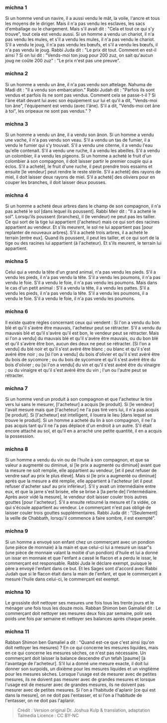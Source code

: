 
### michna 1
Si un homme vend un navire, il a aussi vendu le mât, la voile, l'ancre et tous les moyens de le diriger. Mais il n'a pas vendu les esclaves, les sacs d'emballage ou le chargement. Mais s'il avait dit : "Cela et tout ce qui s'y trouve", tout cela est vendu aussi. Si un homme a vendu un chariot, il n'a pas vendu les mules, et s'il a vendu les mules, il n'a pas vendu le chariot. S'il a vendu le joug, il n'a pas vendu les bœufs, et s'il a vendu les bœufs, il n'a pas vendu le joug. Rabbi Juda dit :  "Le prix dit tout.  Comment en est-il ainsi ?  Si on lui dit : "Vends-moi ton joug pour 200 zuz, on sait qu'aucun joug ne coûte 200 zuz" :  "Le prix n'est pas une preuve".

### michna 2
Si un homme a vendu un âne, il n'a pas vendu son attelage. Nahuma de Madi dit :  "Il a vendu son embarcation." Rabbi Judah dit :  "Parfois ils sont vendus et parfois ils ne sont pas vendus.  Comment cela se passe-t-il ?  Si l'âne était devant lui avec son équipement sur lui et qu'il a dit, "Vends-moi ton âne", l'équipement est vendu (avec l'âne).  S'il a dit, "Vends-moi cet âne à toi", les oripeaux ne sont pas vendus." ?

### michna 3
Si un homme a vendu un âne, il a vendu son ânon. Si un homme a vendu une vache, il n'a pas vendu son veau. S'il a vendu un tas de fumier, il a vendu le fumier qui s'y trouvait. S'il a vendu une citerne, il a vendu l'eau qu'elle contenait. S'il a vendu une ruche, il a vendu les abeilles. S'il a vendu un colombier, il a vendu les pigeons. Si un homme a acheté le fruit d'un colombier à son compagnon, il doit laisser partir le premier couple qui a éclos. S'il a acheté], le fruit d'une ruche, il peut prendre trois essaims et ensuite [le vendeur] peut rendre le reste stérile. S'il a acheté] des rayons de miel, il doit laisser deux rayons de miel. S'il a acheté] des oliviers pour en couper les branches, il doit laisser deux pousses.

### michna 4
Si un homme a acheté deux arbres dans le champ de son compagnon, il n'a pas acheté le sol [dans lequel ils poussent]. Rabbi Meir dit :  "Il a acheté le sol". Lorsqu'ils poussent (branches), il (le vendeur) ne peut pas les tailler. Ce qui sort de la tige lui appartient (l'acheteur) mais ce qui sort des racines appartient au vendeur. Et s'ils meurent, le sol ne lui appartient pas [pour replanter de nouveaux arbres]. S'il a acheté trois arbres, il a acheté le terrain [entre eux]. Quand ils poussent, il peut les tailler, et ce qui sort de la tige ou des racines lui appartient (à l'acheteur). Et s'ils meurent, le terrain lui appartient.

### michna 5
Celui qui a vendu la tête d'un grand animal, n'a pas vendu les pieds. S'il a vendu les pieds, il n'a pas vendu la tête. S'il a vendu les poumons, il n'a pas vendu le foie. S'il a vendu le foie, il n'a pas vendu les poumons. Mais dans le cas d'un petit animal : S'il a vendu la tête, il a vendu les pattes. S'il a vendu les pieds, il n'a pas vendu la tête. S'il a vendu les poumons, il a vendu le foie. S'il a vendu le foie, il n'a pas vendu les poumons.

### michna 6
Il existe quatre règles concernant ceux qui vendent : Si l'on a vendu du bon blé et qu'il s'avère être mauvais, l'acheteur peut se rétracter. S'il a vendu du mauvais blé et qu'il s'avère qu'il est bon, le vendeur peut se rétracter. Mais si l'on a vendu] du mauvais blé et qu'il s'avère être mauvais, ou du bon blé et qu'il s'avère être bon, aucun des deux ne peut se rétracter. [Si l'on a vendu] du blé noir et qu'il s'est avéré être blanc ; ou blanc et qu'il s'est avéré être noir ; ou [si l'on a vendu] du bois d'olivier et qu'il s'est avéré être du bois de sycomore ; ou du bois de sycomore et qu'il s'est avéré être du bois d'olivier ; ou [si l'on a vendu] du vin et qu'il s'est avéré être du vinaigre ; ou du vinaigre et qu'il s'est avéré être du vin ; l'un ou l'autre peut se rétracter.

### michna 7
Si un homme vend un produit à son compagnon et que l'acheteur le tire vers lui sans le mesurer, [l'acheteur] a acquis [le produit]. Si [le vendeur] l'avait mesuré mais que [l'acheteur] ne l'a pas tiré vers lui, il n'a pas acquis [le produit]. Si [l'acheteur] est intelligent, il louera le lieu [dans lequel se trouve le produit]. Si un homme a acheté du lin à son compagnon, il ne l'a pas acquis tant qu'il ne l'a pas déplacé d'un endroit à un autre. S'il était encore attaché au sol, et qu'il en a arraché une petite quantité, il en a acquis la possession.

### michna 8
Si un homme a vendu du vin ou de l'huile à son compagnon, et que sa valeur a augmenté ou diminué, si [le prix a augmenté ou diminué] avant que la mesure ne soit remplie, elle appartient au vendeur, [et il peut refuser de vendre sauf au prix le plus élevé]. Mais si [le prix a augmenté ou diminué] après que la mesure a été remplie, elle appartient à l'acheteur [et il peut refuser d'acheter sauf au prix inférieur]. S'il y avait un intermédiaire entre eux, et que la jarre s'est brisée, elle se brise à [la perte de] l'intermédiaire. Après avoir vidé la mesure], le vendeur doit laisser couler trois autres gouttes [pour l'acheteur]. S'il a ensuite retourné la mesure et l'a vidée, ce qui s'écoule appartient au vendeur. Le commerçant n'est pas obligé de laisser couler trois gouttes supplémentaires. Rabbi Juda dit :  "[Seulement] la veille de Chabbath, lorsqu'il commence à faire sombre, il est exempté".

### michna 9
Si un homme a envoyé son enfant chez un commerçant avec un pondion (une pièce de monnaie) à la main et que celui-ci lui a mesuré un issar"s (une pièce de monnaie valant la moitié d'un pondion) d'huile et lui a donné un issar en monnaie et que l'enfant a cassé le flacon et a perdu le issar, le commerçant est responsable. Rabbi Juda le déclare exempt, puisque le père a envoyé l'enfant dans ce but. Et les Sages sont d'accord avec Rabbi Judah que si le flacon était dans la main de l'enfant, et que le commerçant a mesuré l'huile dans celui-ci, le commerçant est exempt.

### michna 10
Le grossiste doit nettoyer ses mesures une fois tous les trente jours et le ménager une fois tous les douze mois. Rabban Shimon ben Gamaliel dit :  Le commerçant doit nettoyer ses mesures deux fois par semaine, polir ses poids une fois par semaine et nettoyer ses balances après chaque pesée.

### michna 11
Rabban Shimon ben Gamaliel a dit :  "Quand est-ce que c'est ainsi (qu'on doit nettoyer les mesures) ?  En ce qui concerne les mesures liquides, mais en ce qui concerne les mesures sèches, ce n'est pas nécessaire. Un commerçant doit laisser la balance descendre d'un tefah [paume] [à l'avantage de l'acheteur]. S'il lui a donné une mesure exacte, il doit lui donner son surpoids, un dixième pour les mesures liquides et un vingtième pour les mesures sèches. Lorsque l'usage est de mesurer avec de petites mesures, ils ne doivent pas mesurer avec de grandes mesures et lorsque l'usage est de mesurer avec de grandes mesures, ils ne doivent pas mesurer avec de petites mesures. Si l'on a l'habitude d'aplanir [ce qui est dans la mesure], on ne doit pas l'entasser, et si l'on a l'habitude de l'entasser, on ne doit pas l'aplanir.

>Crédit : Version original Dr. Joshua Kulp & translation, adaptation Talmedia
>Licence : CC BY-NC